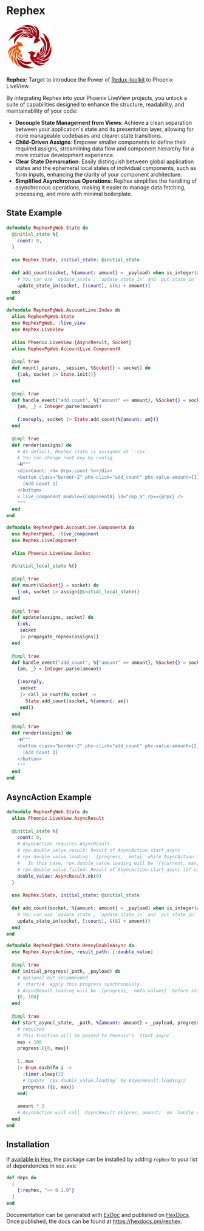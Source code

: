 # Rephex

<img src="assets/logo.svg" height="120" alt="Rephex Logo">

**Rephex**: Target to introduce the Power of [Redux-toolkit](https://redux-toolkit.js.org) to Phoenix LiveView.

By integrating Rephex into your Phoenix LiveView projects, you unlock a suite of capabilities designed to enhance the structure, readability, and maintainability of your code:

- **Decouple State Management from Views**: Achieve a clean separation between your application's state and its presentation layer, allowing for more manageable codebases and clearer state transitions.
- **Child-Driven Assigns**: Empower smaller components to define their required assigns, streamlining data flow and component hierarchy for a more intuitive development experience.
- **Clear State Demarcation**: Easily distinguish between global application states and the ephemeral local states of individual components, such as form inputs, enhancing the clarity of your component architecture.
- **Simplified Asynchronous Operations**: Rephex simplifies the handling of asynchronous operations, making it easier to manage data fetching, processing, and more with minimal boilerplate.


## State Example

<!-- MODULEDOC -->

```elixir
defmodule RephexPgWeb.State do
  @initial_state %{
    count: 0,
  }

  use Rephex.State, initial_state: @initial_state

  def add_count(socket, %{amount: amount} = _payload) when is_integer(amount) do
    # You can use `update_state`, `update_state_in` and `put_state_in` to update state
    update_state_in(socket, [:count], &(&1 + amount))
  end
end
```

```elixir
defmodule RephexPgWeb.AccountLive.Index do
  alias RephexPgWeb.State
  use RephexPgWeb, :live_view
  use Rephex.LiveView

  alias Phoenix.LiveView.{AsyncResult, Socket}
  alias RephexPgWeb.AccountLive.ComponentA

  @impl true
  def mount(_params, _session, %Socket{} = socket) do
    {:ok, socket |> State.init()}
  end

  @impl true
  def handle_event("add_count", %{"amount" => amount}, %Socket{} = socket) do
    {am, _} = Integer.parse(amount)

    {:noreply, socket |> State.add_count(%{amount: am})}
  end

  @impl true
  def render(assigns) do
    # At default, Rephex state is assigned at `:rpx`.
    # You can change root key by config.
    ~H"""
    <div>Count: <%= @rpx.count %></div>
    <button class="border-2" phx-click="add_count" phx-value-amount={1}>
      [Add Count 1]
    </button>
    <.live_component module={ComponentA} id="cmp_a" rpx={@rpx} />
    """
  end
end
```

```elixir
defmodule RephexPgWeb.AccountLive.ComponentA do
  use RephexPgWeb, :live_component
  use Rephex.LiveComponent

  alias Phoenix.LiveView.Socket

  @initial_local_state %{}

  @impl true
  def mount(%Socket{} = socket) do
    {:ok, socket |> assign(@initial_local_state)}
  end

  @impl true
  def update(assigns, socket) do
    {:ok,
     socket
     |> propagate_rephex(assigns)}
  end

  @impl true
  def handle_event("add_count", %{"amount" => amount}, %Socket{} = socket) do
    {am, _} = Integer.parse(amount)

    {:noreply,
     socket
     |> call_in_root(fn socket ->
       State.add_count(socket, %{amount: am})
     end)}
  end

  @impl true
  def render(assigns) do
    ~H"""
    <button class="border-2" phx-click="add_count" phx-value-amount={2} phx-target={@myself}>
      [Add Count 2]
    </button>
    """
  end
end
```

<!-- MODULEDOC -->

## AsyncAction Example

```elixir
defmodule RephexPgWeb.State do
  alias Phoenix.LiveView.AsyncResult

  @initial_state %{
    count: 0,
    # AsyncAction requires AsyncResult.
    # rpx.double_value.result: Result of AsyncAction.start_async
    # rpx.double_value.loading: `{progress, _meta}` while AsyncAction is running. `progress/1` in `start_async/4` will update progress.
    #   In this case, rpx.double_value.loading will be `{{current, max}, _meta}`
    # rpx.double_value.failed: Result of AsyncAction.start_async (if canceled or exception raised)
    double_value: AsyncResult.ok(0)
  }

  use Rephex.State, initial_state: @initial_state

  def add_count(socket, %{amount: amount} = _payload) when is_integer(amount) do
    # You can use `update_state`, `update_state_in` and `put_state_in` to update state
    update_state_in(socket, [:count], &(&1 + amount))
  end
end
```

```elixir
defmodule RephexPgWeb.State.HeavyDoubleAsync do
  use Rephex.AsyncAction, result_path: [:double_value]

  @impl true
  def initial_progress(_path, _payload) do
    # optional but recommended
    # `start/4` apply this progress synchronously.
    # AsyncResult.loading will be `{progress, _meta_values}` before start_async.
    {0, 100}
  end

  @impl true
  def start_async(_state, _path, %{amount: amount} = _payload, progress) do
    # required
    # This function will be passed to Phoenix's `start_async`.
    max = 100
    progress.({0, max})

    1..max
    |> Enum.each(fn i ->
      :timer.sleep(2)
      # Update `rpx.double_value.loading` by AsyncResult.loading/2
      progress.({i, max})
    end)

    amount * 2
    # AsyncAction will call `AsyncResult.ok(prev, amount)` on `handle_event`.
  end
end
```

## Installation

If [available in Hex](https://hex.pm/docs/publish), the package can be installed
by adding `rephex` to your list of dependencies in `mix.exs`:

```elixir
def deps do
  [
    {:rephex, "~> 0.1.0"}
  ]
end
```

Documentation can be generated with [ExDoc](https://github.com/elixir-lang/ex_doc)
and published on [HexDocs](https://hexdocs.pm). Once published, the docs can
be found at <https://hexdocs.pm/rephex>.

